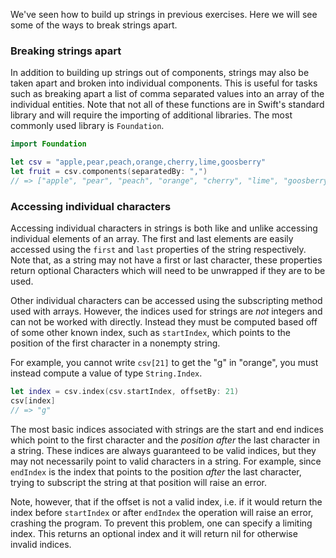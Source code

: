 We've seen how to build up strings in previous exercises. Here we will see some of the ways to break strings apart.

### Breaking strings apart

In addition to building up strings out of components, strings may also be taken apart and broken into individual components. This is useful for tasks such as breaking apart a list of comma separated values into an array of the individual entities. Note that not all of these functions are in Swift's standard library and will require the importing of additional libraries. The most commonly used library is `Foundation`.

```swift
import Foundation

let csv = "apple,pear,peach,orange,cherry,lime,goosberry"
let fruit = csv.components(separatedBy: ",")
// => ["apple", "pear", "peach", "orange", "cherry", "lime", "goosberry"]
```

### Accessing individual characters

Accessing individual characters in strings is both like and unlike accessing individual elements of an array. The first and last elements are easily accessed using the `first` and `last` properties of the string respectively. Note that, as a string may not have a first or last character, these properties return optional Characters which will need to be unwrapped if they are to be used.

Other individual characters can be accessed using the subscripting method used with arrays. However, the indices used for strings are _not_ integers and can not be worked with directly. Instead they must be computed based off of some other known index, such as `startIndex`, which points to the position of the first character in a nonempty string.

For example, you cannot write `csv[21]` to get the "g" in "orange", you must instead compute a value of type `String.Index`.

```swift
let index = csv.index(csv.startIndex, offsetBy: 21)
csv[index]
// => "g"
```

The most basic indices associated with strings are the start and end indices which point to the first character and the _position after_ the last character in a string. These indices are always guaranteed to be valid indices, but they may not necessarily point to valid characters in a string. For example, since `endIndex` is the index that points to the position _after_ the last character, trying to subscript the string at that position will raise an error.

Note, however, that if the offset is not a valid index, i.e. if it would return the index before `startIndex` or after `endIndex` the operation will raise an error, crashing the program. To prevent this problem, one can specify a limiting index. This returns an optional index and it will return nil for otherwise invalid indices.
